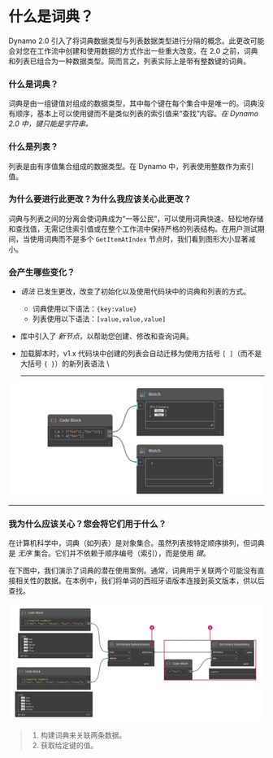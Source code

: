 # 什么是词典？

Dynamo 2.0 引入了将词典数据类型与列表数据类型进行分隔的概念。此更改可能会对您在工作流中创建和使用数据的方式作出一些重大改变。在 2.0 之前，词典和列表已组合为一种数据类型。简而言之，列表实际上是带有整数键的词典。

### **什么是词典？**

词典是由一组键值对组成的数据类型，其中每个键在每个集合中是唯一的。词典没有顺序，基本上可以使用键而不是类似列表的索引值来“查找”内容。_在 Dynamo 2.0 中，键只能是字符串。_

### **什么是列表？**

列表是由有序值集合组成的数据类型。在 Dynamo 中，列表使用整数作为索引值。

### **为什么要进行此更改？为什么我应该关心此更改？**

词典与列表之间的分离会使词典成为“一等公民”，可以使用词典快速、轻松地存储和查找值，无需记住索引值或在整个工作流中保持严格的列表结构。在用户测试期间，当使用词典而不是多个 `GetItemAtIndex` 节点时，我们看到图形大小显著减小。

### **会产生哪些变化？**

* _语法_ 已发生更改，改变了初始化以及使用代码块中的词典和列表的方式。
  * 词典使用以下语法：`{key:value}`
  * 列表使用以下语法：`[value,value,value]`
* 库中引入了 _新节点_，以帮助您创建、修改和查询词典。
*   加载脚本时，v1.x 代码块中创建的列表会自动迁移为使用方括号 `[ ]`（而不是大括号 `{ }`）的新列表语法 \\

    ***

![](<../images/5-5/1/what is a dictionary - what are the changes (1) (4).jpg>)

***

### **我为什么应该关心？您会将它们用于什么？**

在计算机科学中，词典（如列表）是对象集合。虽然列表按特定顺序排列，但词典是 _无序_ 集合。它们并不依赖于顺序编号（索引），而是使用 _键_。

在下图中，我们演示了词典的潜在使用案例。通常，词典用于关联两个可能没有直接相关性的数据。在本例中，我们将单词的西班牙语版本连接到英文版本，供以后查找。

![](../images/5-5/1/whatisadictionary-whatwouldyouusethesefor.jpg)

> 1. 构建词典来关联两条数据。
> 2. 获取给定键的值。
